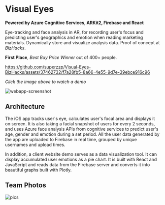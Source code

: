 # Visual Eyes

**Powered by Azure Cognitive Services, ARKit2, Firebase and React**

Eye-tracking and face analysis in AR, for recording user's focus and predicting user's geographics and emotion when reading marketing materials. Dynamically store and visualize analysis data. Proof of concept at _BizHacks_. 

**First Place**, *Best Buy Price Winner* out of 400+ people.

https://github.com/superzzp/Visual-Eyes-BizHacks/assets/37462732/f7a28fb5-8a66-4e55-9d7e-39ebce916c96

*Click the image above to watch a demo*

![webapp-screenshot](https://github.com/superzzp/Visual-Eyes-BizHacks/assets/37462732/23875575-96b0-4b29-90e4-44a1f1909e8e)

## Architecture

<!--![Architecture](https://github.com/dandua98/MSNewsAR/blob/master/common/images/architecture.jpg)-->
<!---->
<!--*Architecture diagram drawn by [Mai Matsuhisa](https://github.com/MAIMAI728)*-->

The iOS app tracks user's eye, calculates user's focal area and displays it on screen. It is also taking a facial snapshot of users for every 2 seconds, and uses Azure face analysis APIs from
cognitive services to predict user's age, gender and emotion during a set period. All the user data generated by the app are  uploaded to Firebase in real time, grouped by unique usernames and upload times.

In addition, a client website demo serves as a data visualization tool. It can display accumulated user emotions as a pie chart. It is built with React and JavaScript and reads data from the Firebase server and converts it into beautiful graphs built with Plotly.  

## Team Photos

![pics](https://github.com/superzzp/Visual-Eyes-BizHacks/assets/37462732/6a285ca1-8b1d-4f41-aba2-0cb56acae071)
